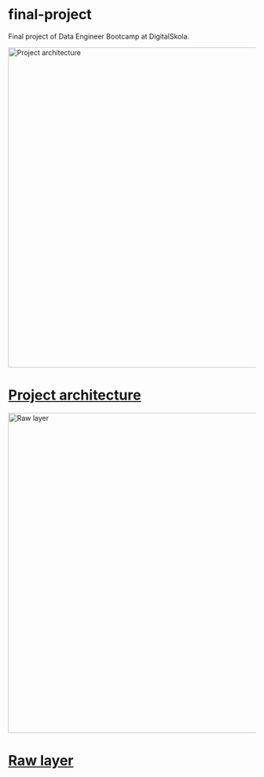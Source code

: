 # final-project
Final project of Data Engineer Bootcamp at DigitalSkola.

<a href="https://drive.google.com/uc?export=view&id=1SksKZauJabZPZcwjICPjNXBSDFulpwry"><img src="https://drive.google.com/uc?export=view&id=1SksKZauJabZPZcwjICPjNXBSDFulpwry" style="width: 650px; max-width: 100%; height: auto" title="Project architecture" />
  # Project architecture

  <a href="https://drive.google.com/uc?export=view&id=1F6p-Ac70ks8lr7-YDgMc2V_FaI3CuPGy"><img src="https://drive.google.com/uc?export=view&id=1F6p-Ac70ks8lr7-YDgMc2V_FaI3CuPGy" style="width: 650px; max-width: 100%; height: auto" title="Raw layer" />
# Raw layer
